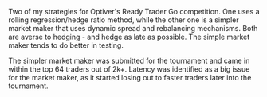 Two of my strategies for Optiver's Ready Trader Go competition. One uses a rolling regression/hedge ratio method, while the other one is a simpler market maker that uses dynamic spread and rebalancing mechanisms. Both are averse to hedging - and hedge as late as possible. The simple market maker tends to do better in testing.

The simpler market maker was submitted for the tournament and came in within the top 64 traders out of 2k+. Latency was identified as a big issue for the market maker, as it started losing out to faster traders later into the tournament.

